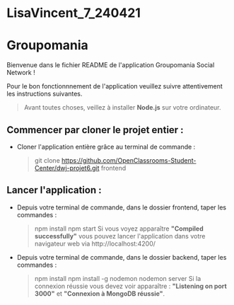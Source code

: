 # LisaVincent_7_240421
# Groupomania

Bienvenue dans le fichier README de l'application Groupomania Social Network !

Pour le bon fonctionnnement de l'application veuillez suivre attentivement les instructions suivantes.

> Avant toutes choses, veillez à installer **Node.js** sur votre ordinateur.

## Commencer par cloner le projet entier :

- Cloner l'application entière grâce au terminal de commande : 
    > git clone https://github.com/OpenClassrooms-Student-Center/dwj-projet6.git frontend

## Lancer l'application : 

- Depuis votre terminal de commande, dans le dossier frontend, taper les commandes : 
    > npm install
    > npm start
Si vous voyez apparaître **"Compiled successfully"** vous pouvez lancer l'application dans votre navigateur web via http://localhost:4200/ 

- Depuis votre terminal de commande, dans le dossier backend, taper les commandes :
    > npm install
    > npm install -g nodemon
    > nodemon server
Si la connexion réussie vous devez voir apparaître : **"Listening on port 3000"** et **"Connexion à MongoDB réussie"**.